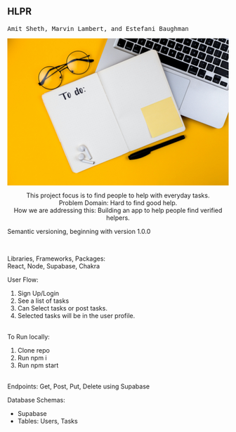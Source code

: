 ## HLPR
<kbd align="center"> Amit Sheth, Marvin Lambert, and Estefani Baughman </kbd>

<img align="center" alt="Logo" style= "width: 100%, height: 50%;"  src= https://github.com/HLPR-APP/HLPR/blob/main/public/volodymyr-hryshchenko-KZocXyI3kRo-unsplash.jpg />

<p align = "center">This project focus is to find people to help with everyday tasks. </br>
Problem Domain: Hard to find good help. </br>
How we are addressing this: Building an app to help people find verified helpers.</p>

<p>Semantic versioning, beginning with version 1.0.0 </p>
</br>
<p>Libraries, Frameworks, Packages: </br>
React, Node, Supabase, Chakra </p>


User Flow: </br>
<ol>
  <li>Sign Up/Login</li> 
  <li>See a list of tasks</li> 
  <li>Can Select tasks or post tasks.</li>
   <li>Selected tasks will be in the user profile.</li>
 </ol>
</br>
To Run locally: </br>
<ol>
  <li> Clone repo </li> 
  <li> Run npm i </li>
  <li> Run npm start </li> 
</ol> 
 </br>
Endpoints: Get, Post, Put, Delete using Supabase </br>

Database Schemas:
<ul>
<li>Supabase </li>
<li>Tables: Users, Tasks </li>
</ul>

